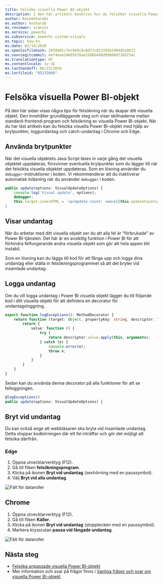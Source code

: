 ```yaml
---
title: Felsöka visuella Power BI-objekt
description: I den här artikeln beskrivs hur du felsöker visuella Power BI-objekt.
author: KesemSharabi
ms.author: kesharab
ms.reviewer: sranins
ms.service: powerbi
ms.subservice: powerbi-custom-visuals
ms.topic: how-to
ms.date: 02/14/2020
ms.openlocfilehash: 2978401c7ec949c8c8df7c813395b3d84db18b72
ms.sourcegitcommit: eef4eee24695570ae3186b4d8d99660df16bf54c
ms.translationtype: HT
ms.contentlocale: sv-SE
ms.lasthandoff: 06/23/2020
ms.locfileid: "85232660"
---
```

# <a name="how-to-debug-power-bi-visuals"></a>Felsöka visuella Power BI-objekt

På den här sidan visas några tips för felsökning när du skapar ditt visuella objekt. Den innehåller grundläggande steg och visar skillnaderna mellan standard-frontend-program och felsökning av visuella Power BI-objekt.
När du har läst artikeln kan du felsöka visuella Power BI-objekt med hjälp av brytpunkter, loggundantag och catch-undantag i Chrome och Edge.

## <a name="using-breakpoints"></a>Använda brytpunkter

När det visuella objektets Java Script läses in varje gång det visuella objektet uppdateras, försvinner eventuella brytpunkter som du lägger till när det felsökta visuella objektet uppdateras. Som en lösning använder du `debugger`-instruktioner i koden. Vi rekommenderar att du inaktiverar automatisk inläsning när du använder `debugger` i koden.

```typescript
public update(options: VisualUpdateOptions) {
    console.log('Visual update', options);
    debugger;
    this.target.innerHTML = `<p>Update count: <em>${(this.updateCount</em></p>`;
}
```


## <a name="showing-exceptions"></a>Visar undantag

När du arbetar med ditt visuella objekt ser du att alla fel är ”förbrukade” av Power BI-tjänsten. Det här är en avsiktlig funktion i Power BI för att förhindra felfungerande andra visuella objekt som gör att hela appen blir instabil.

Som en lösning kan du lägga till kod för att fånga upp och logga dina undantag eller ställa in felsökningsprogrammet så att det bryter vid insamlade undantag.


## <a name="log-exceptions"></a>Logga undantag

Om du vill logga undantag i Power BI visuella objekt lägger du till följande kod i ditt visuella objekt för att definiera en decorator för undantagsloggning.

```typescript
export function logExceptions(): MethodDecorator {
    return function (target: Object, propertyKey: string, descriptor: TypedPropertyDescriptor<any>): TypedPropertyDescriptor<any> {
        return {
            value: function () {
                try {
                    return descriptor.value.apply(this, arguments);
                } catch (e) {
                    console.error(e);
                    throw e;
                }
            }
        }
    }
}
```
Sedan kan du använda denna decorator på alla funktioner för att se felloggningen.

```typescript
@logExceptions()
public update(options: VisualUpdateOptions) {
```

## <a name="break-on-exceptions"></a>Bryt vid undantag

Du kan också ange att webbläsaren ska bryta vid insamlade undantag. Detta stoppar kodkörningen där ett fel inträffar och gör det möjligt att felsöka därifrån.

### <a name="edge"></a>Edge

1. Öppna utvecklarverktyg (F12).
2. Gå till fliken **felsökningsprogram**.
3. Klicka på ikonen **Bryt vid undantag** (sexhörning med en paussymbol).
4. Välj **Bryt vid alla undantag**.

![Fält för dataroller](media/visuals-how-to-debug/how-to-debug-edge.png)

## <a name="chrome"></a>Chrome

1. Öppna utvecklarverktyg (F12).
2. Gå till fliken **Källor**.
3. Klicka på ikonen **Bryt vid undantag** (stopptecken med en paussymbol).
4. Markera kryssrutan **pausa vid fångade undantag**.

![Fält för dataroller](media/visuals-how-to-debug/how-to-debug-chrome.png)

## <a name="next-steps"></a>Nästa steg
* [Felsöka anpassade visuella Power BI-objekt](power-bi-custom-visuals-troubleshoot.md)
* Mer information och svar på frågor finns i [Vanliga frågor och svar om visuella Power BI-objekt](power-bi-custom-visuals-faq.md#organizational-power-bi-visuals)
